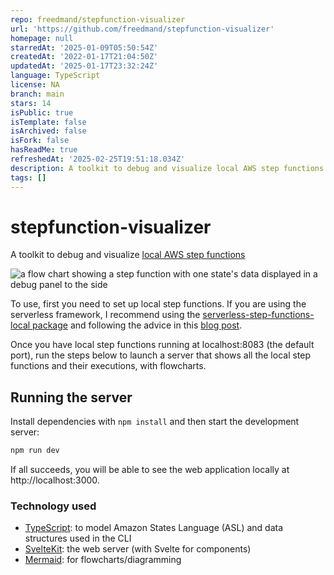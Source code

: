 ```yaml
---
repo: freedmand/stepfunction-visualizer
url: 'https://github.com/freedmand/stepfunction-visualizer'
homepage: null
starredAt: '2025-01-09T05:50:54Z'
createdAt: '2022-01-17T21:04:50Z'
updatedAt: '2025-01-17T23:32:24Z'
language: TypeScript
license: NA
branch: main
stars: 14
isPublic: true
isTemplate: false
isArchived: false
isFork: false
hasReadMe: true
refreshedAt: '2025-02-25T19:51:18.034Z'
description: A toolkit to debug and visualize local AWS step functions
tags: []
---
```


# stepfunction-visualizer

A toolkit to debug and visualize [local AWS step functions](https://docs.aws.amazon.com/step-functions/latest/dg/sfn-local.html)

![a flow chart showing a step function with one state's data displayed in a debug panel to the side](screenshot.png)

To use, first you need to set up local step functions. If you are using the serverless framework, I recommend using the [serverless-step-functions-local package](https://www.npmjs.com/package/serverless-step-functions-local) and following the advice in this [blog post](https://medium.com/atheneum-partners-digitalization/how-to-run-serverless-step-functions-offline-26b7b994d2b5).

Once you have local step functions running at localhost:8083 (the default port), run the steps below to launch a server that shows all the local step functions and their executions, with flowcharts.

## Running the server

Install dependencies with `npm install` and then start the development server:

```sh
npm run dev
```

If all succeeds, you will be able to see the web application locally at http://localhost:3000.

### Technology used

- [TypeScript](https://www.typescriptlang.org/): to model Amazon States Language (ASL) and data structures used in the CLI
- [SvelteKit](https://kit.svelte.dev/): the web server (with Svelte for components)
- [Mermaid](https://github.com/mermaid-js/mermaid): for flowcharts/diagramming

